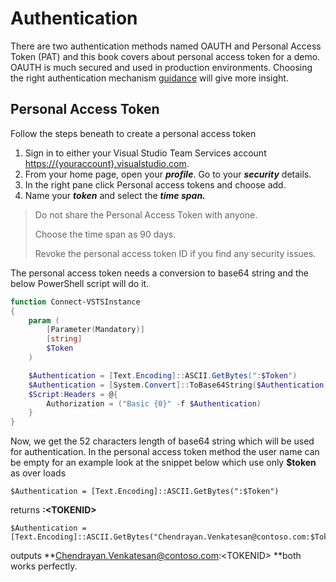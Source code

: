 # Authentication

There are two authentication methods named OAUTH and Personal Access Token \(PAT\) and this book covers about personal access token for a demo. OAUTH is much secured and used in production environments. Choosing the right authentication mechanism [guidance](https://www.visualstudio.com/en-us/docs/integrate/get-started/authentication/authentication_guidance) will give more insight.

## Personal Access Token

Follow the steps beneath to create a personal access token

1. Sign in to either your Visual Studio Team Services account [https://{youraccount}.visualstudio.com](https://{youraccount}.visualstudio.com).
2. From your home page, open your _**profile**_. Go to your _**security**_ details.
3. In the right pane click Personal access tokens and choose add. 
4. Name your _**token**_ and select the _**time span.**_

> Do not share the Personal Access Token with anyone. 
>
> Choose the time span as 90 days. 
>
> Revoke the personal access token ID if you find any security issues.

The personal access token needs a conversion to base64 string and the below PowerShell script will do it.

```powershell
function Connect-VSTSInstance
{
    param (
        [Parameter(Mandatory)]
        [string]
        $Token 
    )

    $Authentication = [Text.Encoding]::ASCII.GetBytes(":$Token")
    $Authentication = [System.Convert]::ToBase64String($Authentication)
    $Script:Headers = @{
        Authorization = ("Basic {0}" -f $Authentication)
    }  
}
```

Now, we get the 52 characters length of base64 string which will be used for authentication. In the personal access token method the user name can be empty for an example look at the snippet below which use only **$token** as over loads

```
$Authentication = [Text.Encoding]::ASCII.GetBytes(":$Token")
```

returns **:&lt;TOKENID&gt;**

```
$Authentication = [Text.Encoding]::ASCII.GetBytes("Chendrayan.Venkatesan@contoso.com:$Token")
```

outputs **Chendrayan.Venkatesan@contoso.com:&lt;TOKENID&gt; **both works perfectly. 



